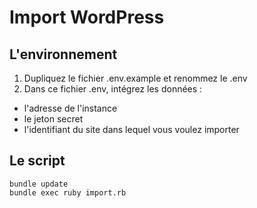 # Import WordPress

## L'environnement

1. Dupliquez le fichier .env.example et renommez le .env
2. Dans ce fichier .env, intégrez les données :
- l'adresse de l'instance
- le jeton secret
- l'identifiant du site dans lequel vous voulez importer

## Le script

```
bundle update
bundle exec ruby import.rb
```
